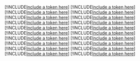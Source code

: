 [!INCLUDE[Include a token here](refs1527673557108/r1.md)]
[!INCLUDE[Include a token here](refs1527673557108/r2.md)]
[!INCLUDE[Include a token here](refs1527673557108/r3.md)]
[!INCLUDE[Include a token here](refs1527673557108/r4.md)]
[!INCLUDE[Include a token here](refs1527673557108/r5.md)]
[!INCLUDE[Include a token here](refs1527673557108/r6.md)]
[!INCLUDE[Include a token here](refs1527673557108/r7.md)]
[!INCLUDE[Include a token here](refs1527673557108/r8.md)]
[!INCLUDE[Include a token here](refs1527673557108/r9.md)]
[!INCLUDE[Include a token here](refs1527673557108/r10.md)]
[!INCLUDE[Include a token here](refs1527673557108/r11.md)]
[!INCLUDE[Include a token here](refs1527673557108/r12.md)]
[!INCLUDE[Include a token here](refs1527673557108/r13.md)]
[!INCLUDE[Include a token here](refs1527673557108/r14.md)]
[!INCLUDE[Include a token here](refs1527673557108/r15.md)]
[!INCLUDE[Include a token here](refs1527673557108/r16.md)]
[!INCLUDE[Include a token here](refs1527673557108/r17.md)]
[!INCLUDE[Include a token here](refs1527673557108/r18.md)]
[!INCLUDE[Include a token here](refs1527673557108/r19.md)]
[!INCLUDE[Include a token here](refs1527673557108/r20.md)]